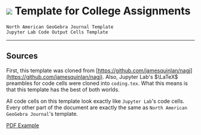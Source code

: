 # <img src="https://render.githubusercontent.com/render/math?math=\LaTeX"> Template for College Assignments
`North American GeoGebra Journal Template` <br>
`Jupyter Lab Code Output Cells Template`
***

## Sources
First, this template was cloned from [https://github.com/jamesquinlan/nagj](https://github.com/jamesquinlan/nagj). 
Also, Jupyter Lab's $\LaTeX$ preambles for
code cells were cloned into `coding.tex`.
What this means is that this template has
the best of both worlds. 

All code cells on this template look exactly like `Jupyter Lab`'s
code cells. Every other part of the document
are exactly the same as `North American GeoGebra Journal`'s template.

 [PDF Example](main.pdf) 
